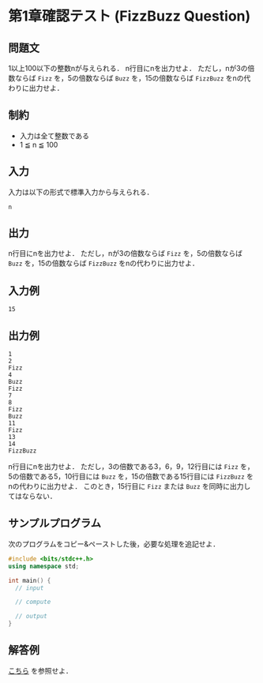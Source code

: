 # 第1章確認テスト (FizzBuzz Question)

## 問題文

1以上100以下の整数nが与えられる．
n行目にnを出力せよ．
ただし，nが3の倍数ならば `Fizz` を，5の倍数ならば `Buzz` を，15の倍数ならば `FizzBuzz` をnの代わりに出力せよ．

## 制約

- 入力は全て整数である
- 1 ≦ n ≦ 100

## 入力

入力は以下の形式で標準入力から与えられる．

```
n
```

## 出力

n行目にnを出力せよ．
ただし，nが3の倍数ならば `Fizz` を，5の倍数ならば `Buzz` を，15の倍数ならば `FizzBuzz` をnの代わりに出力せよ．

## 入力例

```
15
```

## 出力例

```
1
2
Fizz
4
Buzz
Fizz
7
8
Fizz
Buzz
11
Fizz
13
14
FizzBuzz
```

n行目にnを出力せよ．
ただし，3の倍数である3，6，9，12行目には `Fizz` を，5の倍数である5，10行目には `Buzz` を，15の倍数である15行目には `FizzBuzz` をnの代わりに出力せよ．
このとき，15行目に `Fizz` または `Buzz` を同時に出力してはならない．

## サンプルプログラム

次のプログラムをコピー&ペーストした後，必要な処理を追記せよ．

```c++
#include <bits/stdc++.h>
using namespace std;

int main() {
  // input

  // compute

  // output
}
```

## 解答例

[こちら](https://github.com/fumiyanll23/cpp-learning/tree/main/exercises/chapter01/ans.cpp) を参照せよ．
